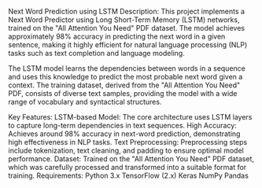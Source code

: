 Next Word Prediction using LSTM
Description:
This project implements a Next Word Predictor using Long Short-Term Memory (LSTM) networks, trained on the "All Attention You Need" PDF dataset. The model achieves approximately 98% accuracy in predicting the next word in a given sentence, making it highly efficient for natural language processing (NLP) tasks such as text completion and language modeling.

The LSTM model learns the dependencies between words in a sequence and uses this knowledge to predict the most probable next word given a context. The training dataset, derived from the "All Attention You Need" PDF, consists of diverse text samples, providing the model with a wide range of vocabulary and syntactical structures.

Key Features:
LSTM-based Model: The core architecture uses LSTM layers to capture long-term dependencies in text sequences.
High Accuracy: Achieves around 98% accuracy in next-word prediction, demonstrating high effectiveness in NLP tasks.
Text Preprocessing: Preprocessing steps include tokenization, text cleaning, and padding to ensure optimal model performance.
Dataset: Trained on the "All Attention You Need" PDF dataset, which was carefully processed and transformed into a suitable format for training.
Requirements:
Python 3.x
TensorFlow (2.x)
Keras
NumPy
Pandas
